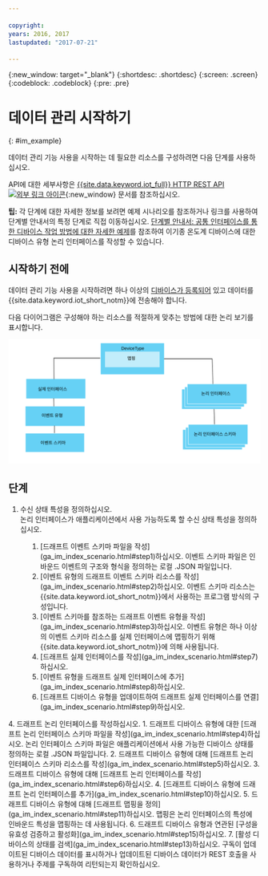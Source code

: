 ```yaml
---

copyright:
years: 2016, 2017
lastupdated: "2017-07-21"

---
```


{:new_window: target="\_blank"}
{:shortdesc: .shortdesc}
{:screen: .screen}
{:codeblock: .codeblock}
{:pre: .pre}

# 데이터 관리 시작하기
{: #im_example}

데이터 관리 기능 사용을 시작하는 데 필요한 리소스를 구성하려면 다음 단계를 사용하십시오.

API에 대한 세부사항은 [{{site.data.keyword.iot_full}} HTTP REST API ![외부 링크 아이콘](../../../icons/launch-glyph.svg "외부 링크 아이콘")](https://docs.internetofthings.ibmcloud.com/apis/swagger/v0002/state-mgmt.html){:new_window} 문서를 참조하십시오. 

**팁:** 각 단계에 대한 자세한 정보를 보려면 예제 시나리오를 참조하거나 링크를 사용하여 단계별 안내서의 특정 단계로 직접 이동하십시오. [단계별 안내서: 공통 인터페이스를 통한 디바이스 작업 방법에 대한 자세한 예제](ga_im_index_scenario.html#scenario)를 참조하여 이기종 온도계 디바이스에 대한 디바이스 유형 논리 인터페이스를 작성할 수 있습니다.


## 시작하기 전에
데이터 관리 기능 사용을 시작하려면 하나 이상의 [디바이스가 등록되어](ga_im_index_scenario.html#step14) 있고 데이터를 {{site.data.keyword.iot_short_notm}}에 전송해야 합니다.  

다음 다이어그램은 구성해야 하는 리소스를 적절하게 맞추는 방법에 대한 논리 보기를 표시합니다.

![{{site.data.keyword.iot_short_notm}}의 리소스 토포그래피 보기.](images/ga_im_resource_view1.svg "{{site.data.keyword.iot_short_notm}}의 리소스 토포그래피")

## 단계

1. 	수신 상태 특성을 정의하십시오.   
논리 인터페이스가 애플리케이션에서 사용 가능하도록 할 수신 상태 특성을 정의하십시오.  
<dl>
<dd>
<ol>
<li>[드래프트 이벤트 스키마 파일을 작성](ga_im_index_scenario.html#step1)하십시오. 이벤트 스키마 파일은 인바운드 이벤트의 구조와 형식을 정의하는 로컬 .JSON 파일입니다.
<li>[이벤트 유형의 드래프트 이벤트 스키마 리소스를 작성](ga_im_index_scenario.html#step2)하십시오. 이벤트 스키마 리소스는 {{site.data.keyword.iot_short_notm}}에서 사용하는 프로그램 방식의 구성입니다.
<li>[이벤트 스키마를 참조하는 드래프트 이벤트 유형을 작성](ga_im_index_scenario.html#step3)하십시오. 이벤트 유형은 하나 이상의 이벤트 스키마 리소스를 실제 인터페이스에 맵핑하기 위해 {{site.data.keyword.iot_short_notm}}에 의해 사용됩니다.
<li>[드래프트 실제 인터페이스를 작성](ga_im_index_scenario.html#step7)하십시오.
<li>[이벤트 유형을 드래프트 실제 인터페이스에 추가](ga_im_index_scenario.html#step8)하십시오.
<li>[드래프트 디바이스 유형을 업데이트하여 드래프트 실제 인터페이스를 연결](ga_im_index_scenario.html#step9)하십시오.
</ol>
</dd>
</dl>
4. 	드래프트 논리 인터페이스를 작성하십시오.
 1. 	드래프트 디바이스 유형에 대한 [드래프트 논리 인터페이스 스키마 파일을 작성](ga_im_index_scenario.html#step4)하십시오.  
논리 인터페이스 스키마 파일은 애플리케이션에서 사용 가능한 디바이스 상태를 정의하는 로컬 .JSON 파일입니다.
 2. 드래프트 디바이스 유형에 대해 [드래프트 논리 인터페이스 스키마 리소스를 작성](ga_im_index_scenario.html#step5)하십시오.
 3.	드래프트 디바이스 유형에 대해 [드래프트 논리 인터페이스를 작성](ga_im_index_scenario.html#step6)하십시오.
 4.	[드래프트 디바이스 유형에 드래프트 논리 인터페이스를 추가](ga_im_index_scenario.html#step10)하십시오.
5. 	드래프트 디바이스 유형에 대해 [드래프트 맵핑을 정의](ga_im_index_scenario.html#step11)하십시오.   
맵핑은 논리 인터페이스의 특성에 인바운드 특성을 맵핑하는 데 사용됩니다.
6. 	드래프트 디바이스 유형과 연관된 [구성을 유효성 검증하고 활성화](ga_im_index_scenario.html#step15)하십시오.
7. 	[활성 디바이스의 상태를 검색](ga_im_index_scenario.html#step13)하십시오.  
구독이 업데이트된 디바이스 데이터를 표시하거나 업데이트된 디바이스 데이터가 REST 호출을 사용하거나 주제를 구독하여 리턴되는지 확인하십시오.
